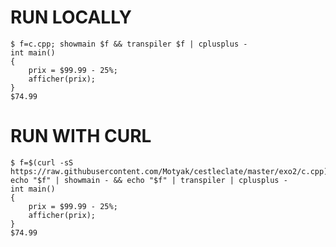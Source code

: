 # RUN LOCALLY
```console
$ f=c.cpp; showmain $f && transpiler $f | cplusplus -
int main()
{
    prix = $99.99 - 25%;
    afficher(prix);
}
$74.99
```
# RUN WITH CURL
```console
$ f=$(curl -sS https://raw.githubusercontent.com/Motyak/cestleclate/master/exo2/c.cpp); echo "$f" | showmain - && echo "$f" | transpiler | cplusplus -
int main()
{
    prix = $99.99 - 25%;
    afficher(prix);
}
$74.99
```
